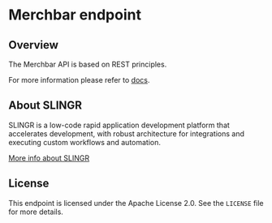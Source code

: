 # Merchbar endpoint

## Overview

The Merchbar API is based on REST principles. 

For more information please refer to [docs](https://slingr-stack.github.io/platform/endpoints_mertchbar.html).

## About SLINGR

SLINGR is a low-code rapid application development platform that accelerates development, with robust architecture for integrations and executing custom workflows and automation.

[More info about SLINGR](https://slingr.io)

## License

This endpoint is licensed under the Apache License 2.0. See the `LICENSE` file for more details.
